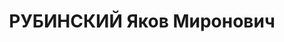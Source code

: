 ---
title: РУБИНСКИЙ Яков Миронович
description: '1902 року народження, м. Мозир Білоруської РСР, єврей, освіта середня,
  член ВКП(б) Заступник начальника відділу праці комбінату "Донбасвугілля". Проживав:
  м. Сталіно (м. Донецьк) Донецької області, 5 лінія, буд. №81, кв. 8.

  Заарештований 2 вересня 1937 року. Виїзною сесією військової колегії Верховного
  Суду СРСР у м. Сталіно 1 грудня 1937 року засуджений до розстрілу з конфіскацією
  майна. Вирок приведений до виконання 2 грудня 1937 року у м. Сталіно.

  Реабілітований 1956 році.'
---